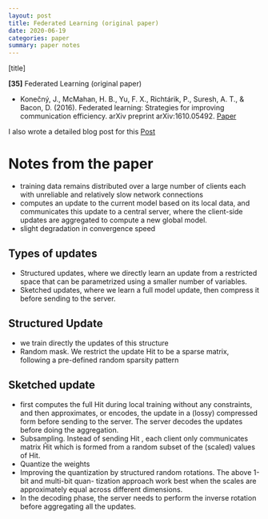 ```yaml
---
layout: post
title: Federated Learning (original paper)
date: 2020-06-19
categories: paper
summary: paper notes
---
```


[title]

**[35]** Federated Learning (original paper)
- Konečný, J., McMahan, H. B., Yu, F. X., Richtárik, P., Suresh, A. T., & Bacon, D. (2016). Federated learning: Strategies for improving communication efficiency. arXiv preprint arXiv:1610.05492.  [Paper](https://arxiv.org/pdf/1610.05492)

I also wrote a detailed blog post for this [Post](https://medium.com/datadriveninvestor/federated-learning-d466aba3abbd?source=friends_link&sk=91072a0b0d19c2f6641af5c471159c80)

# Notes from the paper

- training data remains distributed over a large number of clients each with unreliable and relatively slow network connections
- computes an update to the current model based on its local data, and communicates this update to a central server, where the client-side updates are aggregated to compute a new global model. 
- slight degradation in convergence speed 

## Types of updates

- Structured updates, where we directly learn an update from a restricted space that can be
parametrized using a smaller number of variables.
- Sketched updates, where we learn a full model update, then compress it before sending to
the server.

## Structured Update

- we train directly the updates of this structure
- Random mask. We restrict the update Hit to be a sparse matrix, following a pre-defined random
sparsity pattern 

##  Sketched update

-  first computes the full Hit during local training without any constraints, and then approximates, or encodes, the update in a (lossy) compressed form before sending to the server. The server decodes the updates before doing the aggregation. 
- Subsampling. Instead of sending Hit , each client only communicates matrix Ĥit which is formed
from a random subset of the (scaled) values of Hit.
- Quantize the weights
- Improving the quantization by structured random rotations. The above 1-bit and multi-bit quan-
tization approach work best when the scales are approximately equal across different dimensions.
- In the decoding phase, the server needs to perform the inverse rotation before aggregating all the
updates. 

